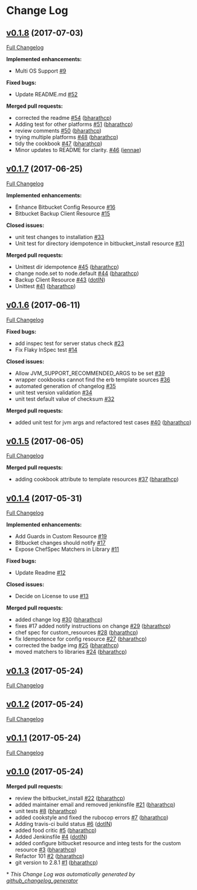 # Change Log

## [v0.1.8](https://github.com/bharathcp/bitbucket_server/tree/v0.1.8) (2017-07-03)
[Full Changelog](https://github.com/bharathcp/bitbucket_server/compare/v0.1.7...v0.1.8)

**Implemented enhancements:**

- Multi OS Support [\#9](https://github.com/bharathcp/bitbucket_server/issues/9)

**Fixed bugs:**

- Update README.md [\#52](https://github.com/bharathcp/bitbucket_server/issues/52)

**Merged pull requests:**

- corrected the readme [\#54](https://github.com/bharathcp/bitbucket_server/pull/54) ([bharathcp](https://github.com/bharathcp))
- Adding test for other platforms [\#51](https://github.com/bharathcp/bitbucket_server/pull/51) ([bharathcp](https://github.com/bharathcp))
- review comments [\#50](https://github.com/bharathcp/bitbucket_server/pull/50) ([bharathcp](https://github.com/bharathcp))
- trying multiple platforms [\#48](https://github.com/bharathcp/bitbucket_server/pull/48) ([bharathcp](https://github.com/bharathcp))
- tidy the cookbook [\#47](https://github.com/bharathcp/bitbucket_server/pull/47) ([bharathcp](https://github.com/bharathcp))
- Minor updates to README for clarity. [\#46](https://github.com/bharathcp/bitbucket_server/pull/46) ([iennae](https://github.com/iennae))

## [v0.1.7](https://github.com/bharathcp/bitbucket_server/tree/v0.1.7) (2017-06-25)
[Full Changelog](https://github.com/bharathcp/bitbucket_server/compare/v0.1.6...v0.1.7)

**Implemented enhancements:**

- Enhance Bitbucket Config Resource [\#16](https://github.com/bharathcp/bitbucket_server/issues/16)
- Bitbucket Backup Client Resource [\#15](https://github.com/bharathcp/bitbucket_server/issues/15)

**Closed issues:**

- unit test changes to installation  [\#33](https://github.com/bharathcp/bitbucket_server/issues/33)
- Unit test for directory idempotence in bitbucket\_install resource [\#31](https://github.com/bharathcp/bitbucket_server/issues/31)

**Merged pull requests:**

- Unittest dir idempotence [\#45](https://github.com/bharathcp/bitbucket_server/pull/45) ([bharathcp](https://github.com/bharathcp))
- change node.set to node.default [\#44](https://github.com/bharathcp/bitbucket_server/pull/44) ([bharathcp](https://github.com/bharathcp))
- Backup Client Resource [\#43](https://github.com/bharathcp/bitbucket_server/pull/43) ([dotIN](https://github.com/dotIN))
- Unittest [\#41](https://github.com/bharathcp/bitbucket_server/pull/41) ([bharathcp](https://github.com/bharathcp))

## [v0.1.6](https://github.com/bharathcp/bitbucket_server/tree/v0.1.6) (2017-06-11)
[Full Changelog](https://github.com/bharathcp/bitbucket_server/compare/v0.1.5...v0.1.6)

**Fixed bugs:**

- add inspec test for server status check [\#23](https://github.com/bharathcp/bitbucket_server/issues/23)
- Fix Flaky InSpec test [\#14](https://github.com/bharathcp/bitbucket_server/issues/14)

**Closed issues:**

- Allow JVM\_SUPPORT\_RECOMMENDED\_ARGS to be set  [\#39](https://github.com/bharathcp/bitbucket_server/issues/39)
- wrapper cookbooks cannot find the erb template sources  [\#36](https://github.com/bharathcp/bitbucket_server/issues/36)
- automated generation of changelog [\#35](https://github.com/bharathcp/bitbucket_server/issues/35)
- unit test version validation [\#34](https://github.com/bharathcp/bitbucket_server/issues/34)
- unit test default value of checksum [\#32](https://github.com/bharathcp/bitbucket_server/issues/32)

**Merged pull requests:**

- added unit test for jvm args and refactored test cases [\#40](https://github.com/bharathcp/bitbucket_server/pull/40) ([bharathcp](https://github.com/bharathcp))

## [v0.1.5](https://github.com/bharathcp/bitbucket_server/tree/v0.1.5) (2017-06-05)
[Full Changelog](https://github.com/bharathcp/bitbucket_server/compare/v0.1.4...v0.1.5)

**Merged pull requests:**

- adding cookbook attribute to template resources [\#37](https://github.com/bharathcp/bitbucket_server/pull/37) ([bharathcp](https://github.com/bharathcp))

## [v0.1.4](https://github.com/bharathcp/bitbucket_server/tree/v0.1.4) (2017-05-31)
[Full Changelog](https://github.com/bharathcp/bitbucket_server/compare/v0.1.3...v0.1.4)

**Implemented enhancements:**

- Add Guards in Custom Resource [\#19](https://github.com/bharathcp/bitbucket_server/issues/19)
- Bitbucket changes should notify [\#17](https://github.com/bharathcp/bitbucket_server/issues/17)
- Expose ChefSpec Matchers in Library [\#11](https://github.com/bharathcp/bitbucket_server/issues/11)

**Fixed bugs:**

- Update Readme [\#12](https://github.com/bharathcp/bitbucket_server/issues/12)

**Closed issues:**

- Decide on License to use [\#13](https://github.com/bharathcp/bitbucket_server/issues/13)

**Merged pull requests:**

- added change log [\#30](https://github.com/bharathcp/bitbucket_server/pull/30) ([bharathcp](https://github.com/bharathcp))
- fixes \#17 added notify instructions on change [\#29](https://github.com/bharathcp/bitbucket_server/pull/29) ([bharathcp](https://github.com/bharathcp))
- chef spec for custom\_resources [\#28](https://github.com/bharathcp/bitbucket_server/pull/28) ([bharathcp](https://github.com/bharathcp))
- fix Idempotence for config resource [\#27](https://github.com/bharathcp/bitbucket_server/pull/27) ([bharathcp](https://github.com/bharathcp))
- corrected the badge img [\#25](https://github.com/bharathcp/bitbucket_server/pull/25) ([bharathcp](https://github.com/bharathcp))
- moved matchers to libraries [\#24](https://github.com/bharathcp/bitbucket_server/pull/24) ([bharathcp](https://github.com/bharathcp))

## [v0.1.3](https://github.com/bharathcp/bitbucket_server/tree/v0.1.3) (2017-05-24)
[Full Changelog](https://github.com/bharathcp/bitbucket_server/compare/v0.1.2...v0.1.3)

## [v0.1.2](https://github.com/bharathcp/bitbucket_server/tree/v0.1.2) (2017-05-24)
[Full Changelog](https://github.com/bharathcp/bitbucket_server/compare/v0.1.1...v0.1.2)

## [v0.1.1](https://github.com/bharathcp/bitbucket_server/tree/v0.1.1) (2017-05-24)
[Full Changelog](https://github.com/bharathcp/bitbucket_server/compare/v0.1.0...v0.1.1)

## [v0.1.0](https://github.com/bharathcp/bitbucket_server/tree/v0.1.0) (2017-05-24)
**Merged pull requests:**

- review the bitbucket\_install [\#22](https://github.com/bharathcp/bitbucket_server/pull/22) ([bharathcp](https://github.com/bharathcp))
- added maintainer email and removed jenkinsfile [\#21](https://github.com/bharathcp/bitbucket_server/pull/21) ([bharathcp](https://github.com/bharathcp))
- unit tests [\#8](https://github.com/bharathcp/bitbucket_server/pull/8) ([bharathcp](https://github.com/bharathcp))
- added cookstyle and fixed the rubocop errors [\#7](https://github.com/bharathcp/bitbucket_server/pull/7) ([bharathcp](https://github.com/bharathcp))
- Adding travis-ci build status [\#6](https://github.com/bharathcp/bitbucket_server/pull/6) ([dotIN](https://github.com/dotIN))
- added food critic [\#5](https://github.com/bharathcp/bitbucket_server/pull/5) ([bharathcp](https://github.com/bharathcp))
- Added Jenkinsfile [\#4](https://github.com/bharathcp/bitbucket_server/pull/4) ([dotIN](https://github.com/dotIN))
- added configure bitbucket resource and integ tests for the custom resource [\#3](https://github.com/bharathcp/bitbucket_server/pull/3) ([bharathcp](https://github.com/bharathcp))
- Refactor 101 [\#2](https://github.com/bharathcp/bitbucket_server/pull/2) ([bharathcp](https://github.com/bharathcp))
- git version to 2.8.1 [\#1](https://github.com/bharathcp/bitbucket_server/pull/1) ([bharathcp](https://github.com/bharathcp))



\* *This Change Log was automatically generated by [github_changelog_generator](https://github.com/skywinder/Github-Changelog-Generator)*